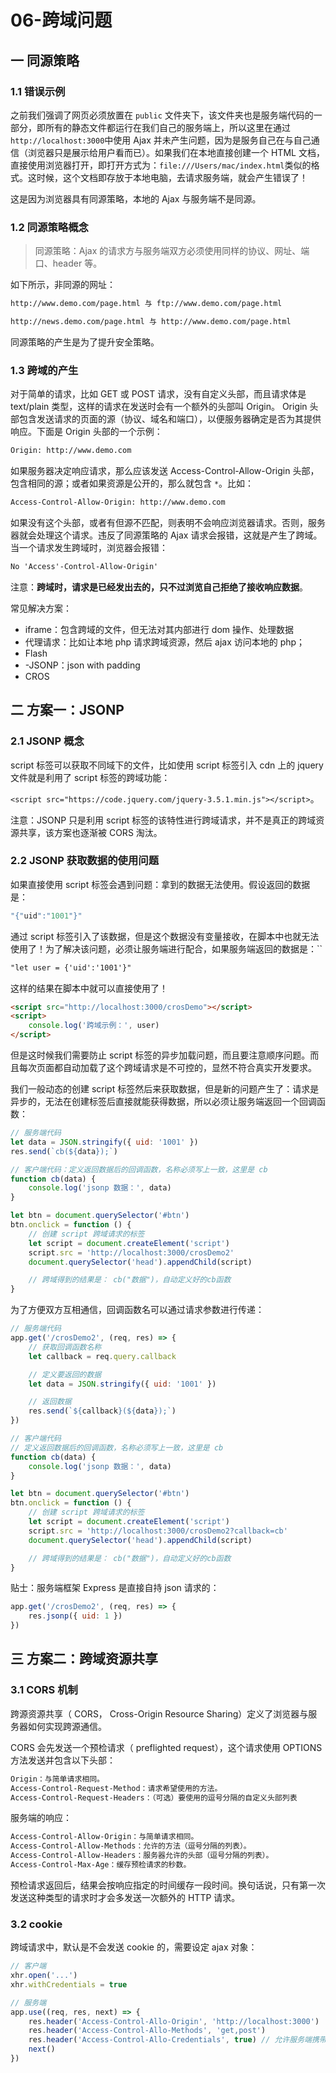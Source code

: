 # 06-跨域问题

## 一 同源策略

### 1.1 错误示例

之前我们强调了网页必须放置在 `public` 文件夹下，该文件夹也是服务端代码的一部分，即所有的静态文件都运行在我们自己的服务端上，所以这里在通过 `http://localhost:3000`中使用 Ajax 并未产生问题，因为是服务自己在与自己通信（浏览器只是展示给用户看而已）。如果我们在本地直接创建一个 HTML 文档，直接使用浏览器打开，即打开方式为：`file:///Users/mac/index.html`类似的格式。这时候，这个文档即存放于本地电脑，去请求服务端，就会产生错误了！

这是因为浏览器具有同源策略，本地的 Ajax 与服务端不是同源。

### 1.2 同源策略概念

> 同源策略：Ajax 的请求方与服务端双方必须使用同样的协议、网址、端口、header 等。

如下所示，非同源的网址：

```txt
http://www.demo.com/page.html 与 ftp://www.demo.com/page.html

http://news.demo.com/page.html 与 http://www.demo.com/page.html
```

同源策略的产生是为了提升安全策略。

### 1.3 跨域的产生

对于简单的请求，比如 GET 或 POST 请求，没有自定义头部，而且请求体是 text/plain 类型，这样的请求在发送时会有一个额外的头部叫 Origin。 Origin 头部包含发送请求的页面的源（协议、域名和端口），以便服务器确定是否为其提供响应。下面是 Origin 头部的一个示例：

```txt
Origin: http://www.demo.com
```

如果服务器决定响应请求，那么应该发送 Access-Control-Allow-Origin 头部，包含相同的源；或者如果资源是公开的，那么就包含 `*`。比如：

```txt
Access-Control-Allow-Origin: http://www.demo.com
```

如果没有这个头部，或者有但源不匹配，则表明不会响应浏览器请求。否则，服务器就会处理这个请求。违反了同源策略的 Ajax 请求会报错，这就是产生了跨域。当一个请求发生跨域时，浏览器会报错：

```txt
No 'Access'-Control-Allow-Origin'
```

注意：**跨域时，请求是已经发出去的，只不过浏览自己拒绝了接收响应数据**。

常见解决方案：

-   iframe：包含跨域的文件，但无法对其内部进行 dom 操作、处理数据
-   代理请求：比如让本地 php 请求跨域资源，然后 ajax 访问本地的 php；
-   Flash
-   -JSONP：json with padding
-   CROS

## 二 方案一：JSONP

### 2.1 JSONP 概念

script 标签可以获取不同域下的文件，比如使用 script 标签引入 cdn 上的 jquery 文件就是利用了 script 标签的跨域功能：

`<script src="https://code.jquery.com/jquery-3.5.1.min.js"></script>`。

注意：JSONP 只是利用 script 标签的该特性进行跨域请求，并不是真正的跨域资源共享，该方案也逐渐被 CORS 淘汰。

### 2.2 JSONP 获取数据的使用问题

如果直接使用 script 标签会遇到问题：拿到的数据无法使用。假设返回的数据是：

```js
"{"uid":"1001"}"
```

通过 script 标签引入了该数据，但是这个数据没有变量接收，在脚本中也就无法使用了！为了解决该问题，必须让服务端进行配合，如果服务端返回的数据是：``

```txt
"let user = {'uid':'1001'}"
```

这样的结果在脚本中就可以直接使用了！

```html
<script src="http://localhost:3000/crosDemo"></script>
<script>
    console.log('跨域示例：', user)
</script>
```

但是这时候我们需要防止 script 标签的异步加载问题，而且要注意顺序问题。而且每次页面都自动加载了这个跨域请求是不可控的，显然不符合真实开发要求。

我们一般动态的创建 script 标签然后来获取数据，但是新的问题产生了：请求是异步的，无法在创建标签后直接就能获得数据，所以必须让服务端返回一个回调函数：

```js
// 服务端代码
let data = JSON.stringify({ uid: '1001' })
res.send(`cb(${data});`)

// 客户端代码：定义返回数据后的回调函数，名称必须写上一致，这里是 cb
function cb(data) {
    console.log('jsonp 数据：', data)
}

let btn = document.querySelector('#btn')
btn.onclick = function () {
    // 创建 script 跨域请求的标签
    let script = document.createElement('script')
    script.src = 'http://localhost:3000/crosDemo2'
    document.querySelector('head').appendChild(script)

    // 跨域得到的结果是： cb("数据")，自动定义好的cb函数
}
```

为了方便双方互相通信，回调函数名可以通过请求参数进行传递：

```js
// 服务端代码
app.get('/crosDemo2', (req, res) => {
    // 获取回调函数名称
    let callback = req.query.callback

    // 定义要返回的数据
    let data = JSON.stringify({ uid: '1001' })

    // 返回数据
    res.send(`${callback}(${data});`)
})

// 客户端代码
// 定义返回数据后的回调函数，名称必须写上一致，这里是 cb
function cb(data) {
    console.log('jsonp 数据：', data)
}

let btn = document.querySelector('#btn')
btn.onclick = function () {
    // 创建 script 跨域请求的标签
    let script = document.createElement('script')
    script.src = 'http://localhost:3000/crosDemo2?callback=cb'
    document.querySelector('head').appendChild(script)

    // 跨域得到的结果是： cb("数据")，自动定义好的cb函数
}
```

贴士：服务端框架 Express 是直接自持 json 请求的：

```js
app.get('/crosDemo2', (req, res) => {
    res.jsonp({ uid: 1 })
})
```

## 三 方案二：跨域资源共享

### 3.1 CORS 机制

跨源资源共享（ CORS， Cross-Origin Resource Sharing）定义了浏览器与服务器如何实现跨源通信。

CORS 会先发送一个预检请求（ preflighted request），这个请求使用 OPTIONS 方法发送并包含以下头部：

```txt
Origin：与简单请求相同。
Access-Control-Request-Method：请求希望使用的方法。
Access-Control-Request-Headers：（可选）要使用的逗号分隔的自定义头部列表
```

服务端的响应：

```txt
Access-Control-Allow-Origin：与简单请求相同。
Access-Control-Allow-Methods：允许的方法（逗号分隔的列表）。
Access-Control-Allow-Headers：服务器允许的头部（逗号分隔的列表）。
Access-Control-Max-Age：缓存预检请求的秒数。
```

预检请求返回后，结果会按响应指定的时间缓存一段时间。换句话说，只有第一次发送这种类型的请求时才会多发送一次额外的 HTTP 请求。

### 3.2 cookie

跨域请求中，默认是不会发送 cookie 的，需要设定 ajax 对象：

```js
// 客户端
xhr.open('...')
xhr.withCredentials = true

// 服务端
app.use((req, res, next) => {
    res.header('Access-Control-Allo-Origin', 'http://localhost:3000')
    res.header('Access-Control-Allo-Methods', 'get,post')
    res.header('Access-Control-Allo-Credentials', true) // 允许服务端携带跨域cookie
    next()
})
```
